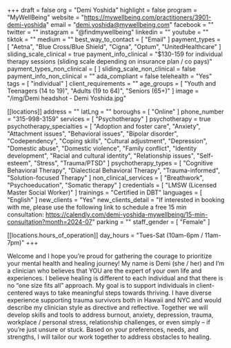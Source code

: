 +++
draft = false
org = "Demi Yoshida"
highlight = false
program = "MyWellBeing"
website = "https://mywellbeing.com/practitioners/3901-demi-yoshida"
email = "demi.yoshida@mywellbeing.com"
facebook = ""
twitter = ""
instagram = "@findmywellbeing"
linkedin = ""
youtube = ""
tiktok = ""
medium = ""
best_way_to_contact = [ "Email" ]
payment_types = [
  "Aetna",
  "Blue Cross/Blue Shield",
  "Cigna",
  "Optum",
  "UnitedHealthcare"
]
sliding_scale_clinical = true
payment_info_clinical = "$130-159 for individual therapy sessions (sliding scale depending on insurance plan / co pays)"
payment_types_non_clinical = [ ]
sliding_scale_non_clinical = false
payment_info_non_clinical = ""
ada_compliant = false
telehealth = "Yes"
tags = [ "individual" ]
client_requirements = ""
age_groups = [
  "Youth and Teenagers (14 to 19)",
  "Adults (19 to 64)",
  "Seniors (65+)"
]
image = "/img/Demi headshot - Demi Yoshida.jpg"

[[locations]]
address = ""
latLng = ""
boroughs = [ "Online" ]
phone_number = "315-998-3159"
services = [ "Psychotherapy" ]
psychotherapy = true
psychotherapy_specialties = [
  "Adoption and foster care",
  "Anxiety",
  "Attachment issues",
  "Behavioral issues",
  "Bipolar disorder",
  "Codependency",
  "Coping skills",
  "Cultural adjustment",
  "Depression",
  "Domestic abuse",
  "Domestic violence",
  "Family conflict",
  "Identity development",
  "Racial and cultural identity",
  "Relationship issues",
  "Self-esteem",
  "Stress",
  "Trauma/PTSD"
]
psychotherapy_types = [
  "Cognitive Behavioral Therapy",
  "Dialectical Behavioral Therapy",
  "Trauma-informed",
  "Solution-focused Therapy"
]
non_clinical_services = [ "Breathwork", "Psychoeducation", "Somatic therapy" ]
credentials = [ "LMSW (Licensed Master Social Worker)" ]
trainings = "Certified in DBT"
languages = [ "English" ]
new_clients = "Yes"
new_clients_detail = "If interested in booking with me, please use the following link to schedule a free 15 min consultation: https://calendly.com/demi-yoshida-mywellbeing/15-min-consultation?month=2024-07"
parking = ""
staff_gender = [ "Female" ]

  [[locations.hours_of_operation]]
  day_hours = "Tues-Sat (10am-6pm / 11am-7pm)"
+++


Welcome and I hope you’re proud for gathering the courage to prioritize your mental health and healing journey! My name is Demi (she / her) and I’m a clinician who believes that YOU are the expert of your own life and experiences. I believe healing is different to each individual and that there is no “one size fits all” approach. My goal is to support individuals in client-centered ways to take meaningful steps towards thriving. I have diverse experience supporting trauma survivors both in Hawaii and NYC and would describe my clinician style as directive and reflective. Together we will develop skills and tools to address burnout, anxiety, depression, trauma, workplace / personal stress, relationship challenges, or even simply – if you’re just unsure or stuck. Based on your preferences, needs, and strengths, I will tailor our work together to address obstacles to healing.
